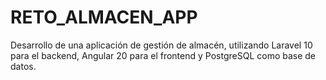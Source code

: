 # RETO_ALMACEN_APP
Desarrollo de una aplicación de gestión de almacén, utilizando Laravel 10 para el backend, Angular 20 para el frontend y PostgreSQL como base de datos. 

